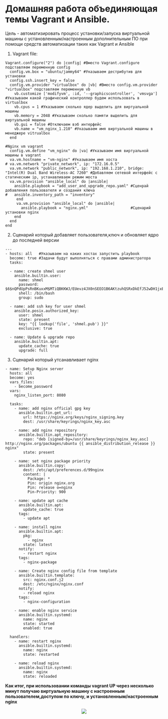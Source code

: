 # Домашняя работа объединяющая темы Vagrant и Ansible.
Цель - автоматизировать процесс установки/запуска виртуальной машины с установленным/настроенным дополнительным ПО при помощи средств автоматизации таких как Vagrant и Ansible

1. Vagrant file:
```
Vagrant.configure("2") do |config| #Вместо Vagrant.configure подставляем переменную config
  config.vm.box = "ubuntu/jammy64" #Указываем дестрибутив для установки
  config.ssh.insert_key = false
  config.vm.provider "virtualbox" do |vb| #Вместо config.vm.provider "virtualbox" подставляем переменную vb
    vb.customize ['modifyvm', :id, '--graphicscontroller', 'vmsvga'] #Указываем какой графический контроллер будем использовать в virtualbox
    vb.cpus = 1	#Указываем сколько ядер выделить для виртуальной машины
    vb.memory = 2048 #Указываем сколько памяти выделить для виртуальной машины
    vb.gui = false #Отключаем вэб интерфейс
    vb.name = "vm_nginx_1.210" #Указываем имя виртуальной машины в менеджере vitrualbox
  end
  
#Nginx vm vagrant
  config.vm.define "vm_nginx" do |va| #Указываем имя виртуальной машины в vagrant
  va.vm.hostname = "vm-nginx" #Указываем имя хоста
# va.vm.network "private_network", ip: "172.16.0.5"
  va.vm.network "public_network", ip: "192.168.1.210", bridge: "Intel(R) Dual Band Wireless-AC 7260" #Добавляем сетевой интерфейс с статическим ip, устанавливаем режим моста
  va.vm.provision "ansible_local" do |ansible|
    ansible.playbook = "add_user_and_upgrade_repo.yaml" #Cценрай добавления пользователя и создания ключа
#   ansible.inventory_path = "inventory"
     end
     va.vm.provision "ansible_local" do |ansible|
       ansible.playbook = "nginx.yml"                   #Cценарий установки nginx
    end
  end
end
```
2. Сценарий который добавляет пользователя,ключ и обновляет ядро до последней версии
```
---
- hosts: all   #Указываем на каких хостах запустить playbook
  become: true #Задачи будут выполняться с правами администратора
  tasks:

  - name: create shmel user
    ansible.builtin.user:
      name: shmel
      password: $6$nQPdUpPsRnBKuxxM$MTiQBKKWJ/EUevz4JX0nSEEO1B6AKtzuhQSRxDkEfJ52wDH1jxEKD.MI4a3HNFsEZfU4MlVWnpES7k9IhbFBC.
      shell: /bin/bash
      group: sudo
 
  - name: add ssh key for user shmel
    ansible.posix.authorized_key:
      user: shmel
      state: present
      key: "{{ lookup('file', 'shmel.pub') }}"
      exclusive: true

  - name: Update & upgrade repo
    ansible.builtin.apt:
      update_cache: true
      upgrade: full
  ```

3. Cценарий который утсанавливает nginx
```
- name: Setup Nginx server
  hosts: all
  become: yes
  vars_files:
    - become_password
  vars:
    nginx_listen_port: 8080

  tasks:
    - name: add nginx official gpg key
      ansible.builtin.get_url:
        url: https://nginx.org/keys/nginx_signing.key
        dest: /usr/share/keyrings/nginx_key.asc

    - name: add nginx repository
      ansible.builtin.apt_repository:
        repo: "deb [signed-by=/usr/share/keyrings/nginx_key.asc] http://nginx.org/packages/ubuntu {{ ansible_distribution_release }} nginx"
        state: present

    - name: set nginx package priority
      ansible.builtin.copy:
        dest: /etc/apt/preferences.d/99nginx
        content: |
          Package: *
          Pin: origin nginx.org
          Pin: release o=nginx
          Pin-Priority: 900

    - name: update apt cache
      ansible.builtin.apt:
        update_cache: true
      tags:
        - update apt

    - name: install nginx
      ansible.builtin.apt:
        pkg:
          - nginx
        state: latest
      notify:
        - restart nginx
      tags:
        - nginx-package

    - name: Create nginx config file from template
      ansible.builtin.template:
        src: nginx.conf.j2
        dest: /etc/nginx/nginx.conf
      notify:
        - reload nginx
      tags:
        - nginx-configuration

    - name: enable nginx service
      ansible.builtin.systemd:
        name: nginx
        state: started
        enabled: true

  handlers:
    - name: restart nginx
      ansible.builtin.systemd:
        name: nginx
        state: restarted

    - name: reload nginx
      ansible.builtin.systemd:
        name: nginx
        state: reloaded
```


__Как итог, при использовании команды vagrant UP через несколько минут получаю виртуальную машину с настроенным пользователем,доступом по ключу, и установленным/настроенным nginx__

<p align="center">
<image src="https://github.com/LLlMEJIb87/LINUX/blob/main/%D0%90%D1%82%D0%BE%D0%BC%D0%B0%D1%82%D0%B8%D0%B7%D0%B0%D1%86%D0%B8%D1%8F/%D0%9A%D0%B0%D1%80%D1%82%D0%B8%D0%BD%D0%BA%D0%B8/dz_vagant%2Bansible.PNG">
</p>


